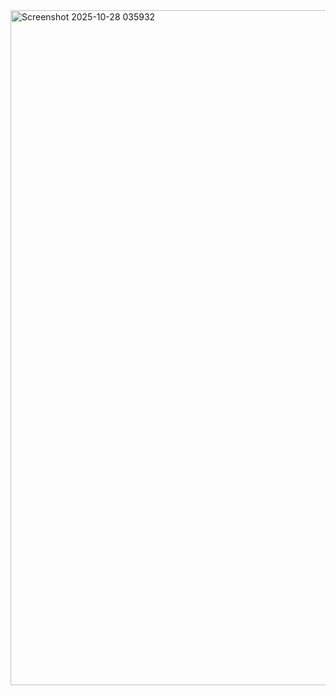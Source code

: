 <img width="1920" height="1080" alt="Screenshot 2025-10-28 035932" src="https://github.com/user-attachments/assets/1a4e6c3f-dba1-46b6-b3d2-8d6a3f633562" />
